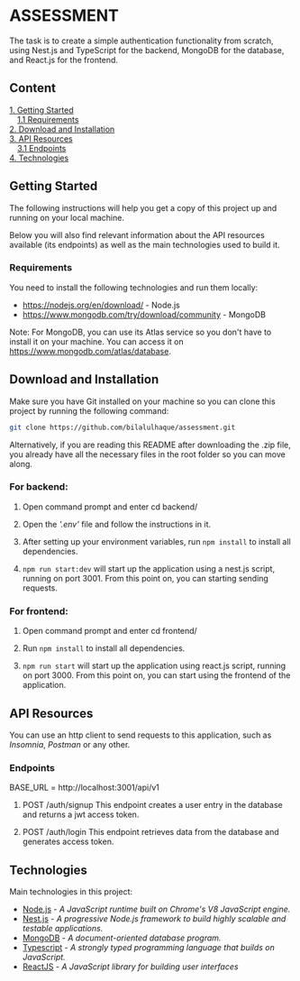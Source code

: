 # ASSESSMENT

The task is to create a simple authentication functionality from scratch, using Nest.js and TypeScript for the backend, MongoDB for the database, and React.js for the frontend.

## Content

[1. Getting Started](#getting-started)  
&emsp;[1.1 Requirements](#requirements)  
[2. Download and Installation](#download-and-installation)    
[3. API Resources](#api-resources)  
&emsp;[3.1 Endpoints](#endpoints)  
[4. Technologies](#technologies)  

## Getting Started

The following instructions will help you get a copy of this project up and running on your local machine.

Below you will also find relevant information about the API resources available (its endpoints) as well as the main technologies used to build it.

### Requirements

You need to install the following technologies and run them locally:

- <https://nodejs.org/en/download/> - Node.js
- <https://www.mongodb.com/try/download/community> - MongoDB

Note: For MongoDB, you can use its Atlas service so you don't have to install it on your machine. You can access it on <https://www.mongodb.com/atlas/database>.

## Download and Installation

Make sure you have Git installed on your machine so you can clone this project by running the following command:

``` bash
git clone https://github.com/bilalulhaque/assessment.git
```

Alternatively, if you are reading this README after downloading the .zip file, you already have all the necessary files in the root folder so you can move along.


### For backend:
1. Open command prompt and enter cd backend/
2. Open the *'.env'* file and follow the instructions in it.

3. After setting up your environment variables, run ``` npm install ``` to install all dependencies.

4. ```npm run start:dev``` will start up the application using a nest.js script, running on port 3001. From this point on, you can starting sending requests.

### For frontend:
1. Open command prompt and enter cd frontend/
2. Run ``` npm install ``` to install all dependencies.

4. ```npm run start``` will start up the application using react.js script, running on port 3000. From this point on, you can start using the frontend of the application.


## API Resources

You can use an http client to send requests to this application, such as *Insomnia*, *Postman* or any other.

### Endpoints

BASE_URL = http://localhost:3001/api/v1

1. POST /auth/signup
This endpoint creates a user entry in the database and returns a jwt access token.

2. POST /auth/login
This endpoint retrieves data from the database and generates access token.

## Technologies  

Main technologies in this project:

- [Node.js](https://nodejs.org/en/) - *A JavaScript runtime built on Chrome's V8 JavaScript engine.*
- [Nest.js](https://nestjs.com/) - *A progressive Node.js framework to build highly scalable and testable applications.*
- [MongoDB](https://www.mongodb.com/) - *A document-oriented database program.*
- [Typescript](https://www.typescriptlang.org/) - *A strongly typed programming language that builds on JavaScript.*
- [ReactJS](https://react.dev/) - *A JavaScript library for building user interfaces*
